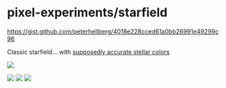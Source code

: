 # pixel-experiments/starfield

https://gist.github.com/peterhellberg/4018e228cced61a0bb26991e49299c96

Classic starfield… with [supposedly accurate stellar colors](http://www.vendian.org/mncharity/dir3/starcolor/)

![](https://user-images.githubusercontent.com/565124/32411599-a5fcba72-c1df-11e7-8730-a570470a4eee.gif)

![](https://user-images.githubusercontent.com/565124/32411603-de03d6f8-c1df-11e7-999b-90ac928551b1.png)
![](https://user-images.githubusercontent.com/565124/32411605-de62fa34-c1df-11e7-9d7e-ebf5bc1d3f7e.png)
![](https://user-images.githubusercontent.com/565124/32411694-43be69ca-c1e2-11e7-8090-b73c08f0ad8d.png)
